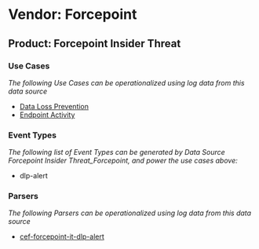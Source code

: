 Vendor: Forcepoint
==================
Product: Forcepoint Insider Threat
----------------------------------

### Use Cases

_The following Use Cases can be operationalized using log data from this data source_

* [Data Loss Prevention](../UseCases/usecase_data_loss_prevention.md)
* [Endpoint Activity](../UseCases/usecase_endpoint_activity.md)


### Event Types

_The following list of Event Types can be generated by Data Source Forcepoint Insider Threat_Forcepoint, and power the use cases above:_

- dlp-alert


### Parsers

_The following Parsers can be operationalized using log data from this data source_

* [cef-forcepoint-it-dlp-alert](../Parsers/parserContent_cef-forcepoint-it-dlp-alert.md)
